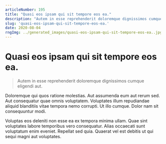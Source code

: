 ```yaml
---
articleNumber: 195
title: "Quasi eos ipsam qui sit tempore eos ea."
description: "Autem in esse reprehenderit doloremque dignissimos cumque eligendi aut."
slug: 'quasi-eos-ipsam-qui-sit-tempore-eos-ea.'
date: 2020-08-04
rngImg: ../generated_images/quasi-eos-ipsam-qui-sit-tempore-eos-ea..jpg
---
```


# Quasi eos ipsam qui sit tempore eos ea.

> Autem in esse reprehenderit doloremque dignissimos cumque eligendi aut.

Doloremque qui quos ratione molestias. Aut assumenda eum aut rerum sed. Aut consequatur quae omnis voluptatem. Voluptates illum repudiandae aliquid blanditiis vitae tempora nemo corrupti. Ut illo cumque. Dolor nam sit consequuntur modi.
 Voluptas eos deleniti non esse ea ex tempora minima ullam. Quae sint voluptates labore temporibus vero consequatur. Alias occaecati sunt voluptatum enim eveniet. Repellat sed quia. Quaerat vel est debitis ut qui sequi magni aut voluptates.
